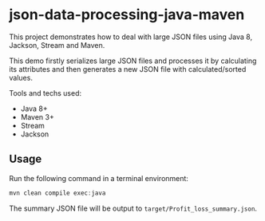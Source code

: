 # json-data-processing-java-maven

This project demonstrates how to deal with large JSON files using Java 8, Jackson, Stream and Maven.

This demo firstly serializes large JSON files and processes it by calculating its attributes and then generates a new JSON file with calculated/sorted values.

Tools and techs used:

* Java 8+
* Maven 3+
* Stream
* Jackson

## Usage

Run the following command in a terminal environment:

```powershell
mvn clean compile exec:java
```
The summary JSON file will be output to `target/Profit_loss_summary.json`.
